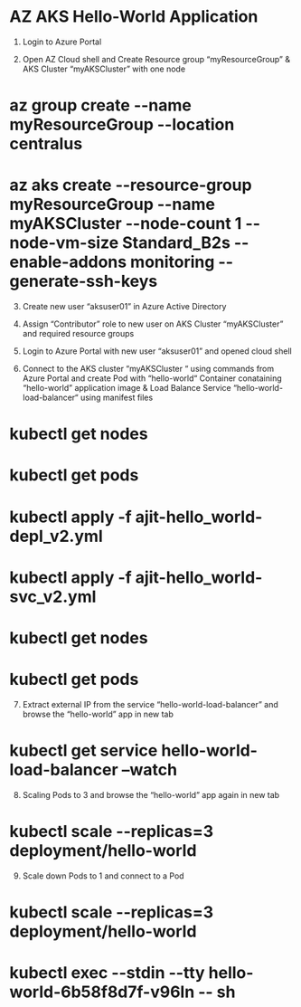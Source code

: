 # AZ AKS Hello-World Application

1.	Login to Azure Portal

2.	Open AZ Cloud shell and Create Resource group “myResourceGroup” & AKS Cluster “myAKSCluster” with one node
# az group create --name myResourceGroup --location centralus 
# az aks create --resource-group myResourceGroup --name myAKSCluster --node-count 1 --node-vm-size Standard_B2s --enable-addons monitoring --generate-ssh-keys

3.	Create new user “aksuser01” in Azure Active Directory

4.	Assign “Contributor” role to new user on AKS Cluster “myAKSCluster” and required resource groups

5.	Login to Azure Portal with new user “aksuser01” and opened cloud shell

6.	Connect to the AKS cluster “myAKSCluster “ using commands from Azure Portal and create Pod with “hello-world“ Container conataining  “hello-world” application image & Load Balance Service “hello-world-load-balancer“ using manifest files 
# kubectl get nodes
# kubectl get pods
# kubectl apply -f ajit-hello_world-depl_v2.yml
# kubectl apply -f ajit-hello_world-svc_v2.yml
# kubectl get nodes
# kubectl get pods

7.	Extract  external IP from the service “hello-world-load-balancer” and browse the “hello-world” app in new tab
# kubectl get service hello-world-load-balancer –watch

8.	Scaling Pods to 3 and browse the “hello-world” app again in new tab
# kubectl scale --replicas=3 deployment/hello-world

9.	Scale down Pods to 1 and connect to a Pod
# kubectl scale --replicas=3 deployment/hello-world
# kubectl exec --stdin --tty hello-world-6b58f8d7f-v96ln -- sh
